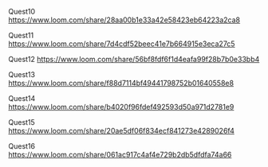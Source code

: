 Quest10 https://www.loom.com/share/28aa00b1e33a42e58423eb64223a2ca8

Quest11 https://www.loom.com/share/7d4cdf52beec41e7b664915e3eca27c5

Quest12 https://www.loom.com/share/56bf8fdf6f1d4eafa99f28b7b0e33bb4

Quest13 https://www.loom.com/share/f88d7114bf49441798752b01640558e8

Quest14 https://www.loom.com/share/b4020f96fdef492593d50a971d2781e9

Quest15 https://www.loom.com/share/20ae5df06f834ecf841273e4289026f4

Quest16 https://www.loom.com/share/061ac917c4af4e729b2db5dfdfa74a66